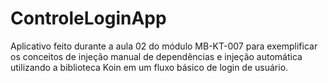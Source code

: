 # ControleLoginApp

Aplicativo feito durante a aula 02 do módulo MB-KT-007 para exemplificar os conceitos de injeção manual de dependências e injeção automática utilizando a biblioteca Koin em um fluxo básico de login de usuário.
